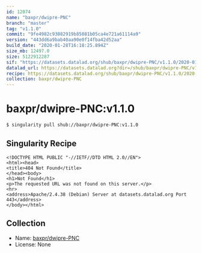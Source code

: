 ```yaml
---
id: 12074
name: "baxpr/dwipre-PNC"
branch: "master"
tag: "v1.1.0"
commit: "9fe4982c93082919b85081b05ca4e721a61114a9"
version: "443dd6a9bab40aa90e0f14fba42d52aa"
build_date: "2020-01-28T16:18:25.894Z"
size_mb: 12497.0
size: 5122912287
sif: "https://datasets.datalad.org/shub/baxpr/dwipre-PNC/v1.1.0/2020-01-28-9fe4982c-443dd6a9/443dd6a9bab40aa90e0f14fba42d52aa.sif"
datalad_url: https://datasets.datalad.org?dir=/shub/baxpr/dwipre-PNC/v1.1.0/2020-01-28-9fe4982c-443dd6a9/
recipe: https://datasets.datalad.org/shub/baxpr/dwipre-PNC/v1.1.0/2020-01-28-9fe4982c-443dd6a9/Singularity
collection: baxpr/dwipre-PNC
---
```


# baxpr/dwipre-PNC:v1.1.0

```bash
$ singularity pull shub://baxpr/dwipre-PNC:v1.1.0
```

## Singularity Recipe

```singularity
<!DOCTYPE HTML PUBLIC "-//IETF//DTD HTML 2.0//EN">
<html><head>
<title>404 Not Found</title>
</head><body>
<h1>Not Found</h1>
<p>The requested URL was not found on this server.</p>
<hr>
<address>Apache/2.4.38 (Debian) Server at datasets.datalad.org Port 443</address>
</body></html>
```

## Collection

 - Name: [baxpr/dwipre-PNC](https://github.com/baxpr/dwipre-PNC)
 - License: None

